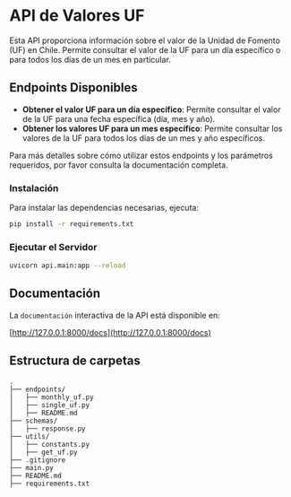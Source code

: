 # API de Valores UF

Esta API proporciona información sobre el valor de la Unidad de Fomento (UF) en Chile. Permite consultar el valor de la UF para un día específico o para todos los días de un mes en particular.

## Endpoints Disponibles

- **Obtener el valor UF para un día específico**: Permite consultar el valor de la UF para una fecha específica (día, mes y año).
- **Obtener los valores UF para un mes específico**: Permite consultar los valores de la UF para todos los días de un mes y año específicos.

Para más detalles sobre cómo utilizar estos endpoints y los parámetros requeridos, por favor consulta la documentación completa.

### Instalación

Para instalar las dependencias necesarias, ejecuta:

```bash
pip install -r requirements.txt
```

### Ejecutar el Servidor

```bash
uvicorn api.main:app --reload
```

## Documentación

La `documentación` interactiva de la API está disponible en:

[http://127.0.0.1:8000/docs](http://127.0.0.1:8000/docs)

## Estructura de carpetas

```text
.
├── endpoints/
│   ├── monthly_uf.py
│   ├── single_uf.py
│   ├── README.md
├── schemas/
│   ├── response.py
├── utils/
│   ├── constants.py
│   ├── get_uf.py
├── .gitignore
├── main.py
├── README.md
├── requirements.txt

```
